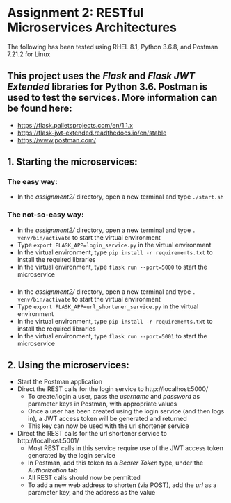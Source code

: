 # Assignment 2: RESTful Microservices Architectures

The following has been tested using RHEL 8.1, Python 3.6.8, and Postman 7.21.2 for Linux

## This project uses the _Flask_ and _Flask JWT Extended_ libraries for Python 3.6. Postman is used to test the services. More information can be found here:
- https://flask.palletsprojects.com/en/1.1.x
- https://flask-jwt-extended.readthedocs.io/en/stable
- https://www.postman.com/

## 1. Starting the microservices:
### The easy way:
- In the _assignment2/_ directory, open a new terminal and type `./start.sh`

### The not-so-easy way:
- In the _assignment2/_ directory, open a new terminal and type `. venv/bin/activate` to start the virtual environment
- Type `export FLASK_APP=login_service.py` in the virtual environment
- In the virtual environment, type `pip install -r requirements.txt` to install the required libraries
- In the virtual environment, type `flask run --port=5000` to start the microservice
### 
- In the _assignment2/_ directory, open a new terminal and type `. venv/bin/activate` to start the virtual environment
- Type `export FLASK_APP=url_shortener_service.py` in the virtual environment
- In the virtual environment, type `pip install -r requirements.txt` to install the required libraries
- In the virtual environment, type `flask run --port=5001` to start the microservice

## 2. Using the microservices:
- Start the Postman application
- Direct the REST calls for the login service to http://localhost:5000/
    - To create/login a user, pass the _username_ and _password_ as parameter keys in Postman, with appropriate values
    - Once a user has been created using the login service (and then logs in), a JWT access token will be generated and returned
    - This key can now be used with the url shortener service
- Direct the REST calls for the url shortener service to http://localhost:5001/
    - Most REST calls in this service require use of the JWT access token generated by the login service
    - In Postman, add this token as a _Bearer Token_ type, under the _Authorization_ tab
    - All REST calls should now be permitted
    - To add a new web address to shorten (via POST), add the _url_ as a parameter key, and the address as the value